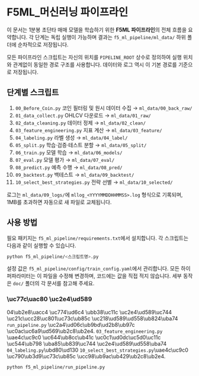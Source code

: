 # F5ML_머신러닝 파이프라인

이 문서는 1분봉 초단타 매매 모델을 학습하기 위한 **F5ML 파이프라인**의 전체 흐름을 요약합니다. 각 단계는 독립 실행이 가능하며 결과는 `f5_ml_pipeline/ml_data/` 하위 폴더에 순차적으로 저장됩니다.

모든 파이프라인 스크립트는 자신의 위치를 `PIPELINE_ROOT` 상수로 정의하여
실행 위치와 관계없이 동일한 경로 구조를 사용합니다. 데이터와 로그 역시
이 기본 경로를 기준으로 저장됩니다.

## 단계별 스크립트

1. `00_Before_Coin.py` 코인 필터링 및 원시 데이터 수집 → `ml_data/00_back_raw/`
2. `01_data_collect.py` OHLCV 다운로드 → `ml_data/01_raw/`
3. `02_data_cleaning.py` 데이터 정제 → `ml_data/02_clean/`
4. `03_feature_engineering.py` 지표 계산 → `ml_data/03_feature/`
5. `04_labeling.py` 라벨 생성 → `ml_data/04_label/`
6. `05_split.py` 학습·검증·테스트 분할 → `ml_data/05_split/`
7. `06_train.py` 모델 학습 → `ml_data/06_models/`
8. `07_eval.py` 모델 평가 → `ml_data/07_eval/`
9. `08_predict.py` 예측 수행 → `ml_data/08_pred/`
10. `09_backtest.py` 백테스트 → `ml_data/09_backtest/`
11. `10_select_best_strategies.py` 전략 선별 → `ml_data/10_selected/`

로그는 `ml_data/09_logs/`에 `mllog_<YYYYMMDDHHMMSS>.log` 형식으로 기록되며, 1MB를 초과하면 자동으로 새 파일로 교체됩니다.

## 사용 방법

필요 패키지는 `f5_ml_pipeline/requirements.txt`에서 설치합니다. 각 스크립트는 다음과 같이 실행할 수 있습니다.

```bash
python f5_ml_pipeline/<스크립트명>.py
```

설정 값은 `f5_ml_pipeline/config/train_config.yaml`에서 관리합니다.
모든 하이퍼파라미터는 이 파일을 수정해 변경하며, 코드에는 값을 직접 적지 않습니다.
세부 동작은 `doc/` 폴더의 각 문서를 참고해 주세요.

### \uc77c\uac80 \uc2e4\ud589

04\ub2e8\uacc4 \uc774\ud6c4 \ubb38\uc11c \uc2e4\ud589\uc744 \uc21c\ucc28\uc801\uc73c\ub85c \uc218\ud589\ud558\ub824\uba74 `run_pipeline.py` \uc2a4\ud06c\ub9bd\ud2b8\ub97c \uc0ac\uc6a9\ud569\ub2c8\ub2e4. `03_feature_engineering.py` \uae4c\uc9c0 \uc644\ub8cc\ub41c \uc0c1\ud0dc\uc5d0\uc11c \uc544\ub798 \uba85\ub839\uc744 \uc2e4\ud589\ud558\uba74 `04_labeling.py`\ubd80\ud130 `10_select_best_strategies.py`\uae4c\uc9c0 \uc790\ub3d9\uc73c\ub85c \ucc98\ub9ac\ub429\ub2c8\ub2e4.

```bash
python f5_ml_pipeline/run_pipeline.py
```

